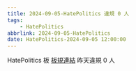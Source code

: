 ```yaml
---
title: 2024-09-05-HatePolitics 違規 0 人
tags:
    - HatePolitics
abbrlink: 2024-09-05-HatePolitics
date: HatePolitics-2024-09-05 12:00:00
---
```

HatePolitics 板 [板規連結](https://www.ptt.cc/bbs/HatePolitics/M.1617115262.A.D60.html)
昨天違規 0 人
